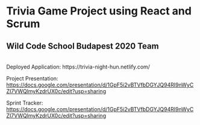 # Trivia Game Project using React and Scrum
## Wild Code School Budapest 2020 Team
<br>
 Deployed Application:
https://trivia-night-hun.netlify.com/
<br/>

 Project Presentation: <br/>
https://docs.google.com/presentation/d/1GpF5i2vBTVfbDGYJQ94RI9nWyCZI7VWQlmyKzdrUX0c/edit?usp=sharing
<br/>

 Sprint Tracker: <br/>
https://docs.google.com/presentation/d/1GpF5i2vBTVfbDGYJQ94RI9nWyCZI7VWQlmyKzdrUX0c/edit?usp=sharing
